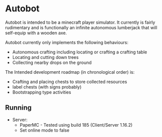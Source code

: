 # Autobot

Autobot is intended to be a minecraft player simulator. It currently is fairly rudimentary and is functionally an infinite autonomous lumberjack that will self-equip with a wooden axe.

Autobot currently only implements the following behaviours:

* Autonomous crafting including locating or crafting a crafting table
* Locating and cutting down trees
* Collecting nearby drops on the ground

The Intended development roadmap (in chronological order) is:

* Crafting and placing chests to store collected resources
* label chests (with signs probably)
* Bootstrapping type activities

## Running

* Server:
	* PaperMC - Tested using build 185 (Client/Server 1.16.2)
	* Set online mode to false

